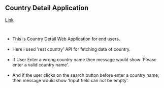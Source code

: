 <h2>Country Detail Application</h2><p><a href="https://countryguide-site.netlify.app/"> Link </a></p><br>
 <ul>
 <li> This is Country Detail Web Application for end users.</li> <br>
 <li> Here i used 'rest country' API for fetching data of country. </li><br>
 <li> If User Enter a wrong country name then message would show 'Please enter a valid country name'. </li><br>
 <li> And if the user clicks on the search button before enter a country name, then message would show 'Input field can not be empty'.</li>
 </ul> 
